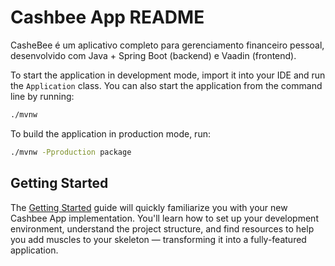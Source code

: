 # Cashbee App README

CasheBee é um aplicativo completo para gerenciamento financeiro pessoal, desenvolvido com Java + Spring Boot (backend) e Vaadin (frontend). 

To start the application in development mode, import it into your IDE and run the `Application` class. 
You can also start the application from the command line by running: 

```bash
./mvnw
```

To build the application in production mode, run:

```bash
./mvnw -Pproduction package
```

## Getting Started

The [Getting Started](https://vaadin.com/docs/latest/getting-started) guide will quickly familiarize you with your new
Cashbee App implementation. You'll learn how to set up your development environment, understand the project 
structure, and find resources to help you add muscles to your skeleton — transforming it into a fully-featured 
application.
